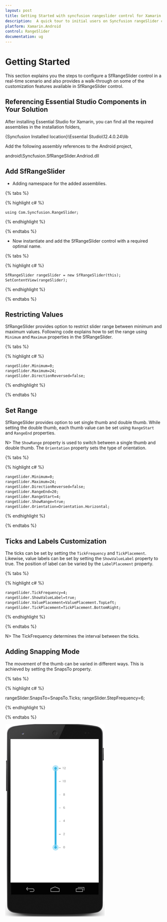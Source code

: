 ```yaml
---
layout: post
title: Getting Started with syncfusion rangeslider control for Xamarin.Android 
description:  A quick tour to initial users on Syncfusion rangeSlider control for Xamarin.Android platform
platform: Xamarin.Android 
control: RangeSlider
documentation: ug
---
```


# Getting Started

This section explains you the steps to configure a SfRangeSlider control in a real-time scenario and also provides a walk-through on some of the customization features available in SfRangeSlider control.

## Referencing Essential Studio Components in Your Solution

After installing Essential Studio for Xamarin, you can find all the required assemblies in the installation folders,

{Syncfusion Installed location}\Essential Studio\12.4.0.24\lib

Add the following assembly references to the Android project,

android\Syncfusion.SfRangeSlider.Andriod.dll

## Add SfRangeSlider

* Adding namespace for the added assemblies. 

{% tabs %}

{% highlight c# %}

	using Com.Syncfusion.RangeSlider; 

{% endhighlight %}

{% endtabs %}

* Now instantiate and add the SfRangeSlider control with a required optimal name.

{% tabs %}

{% highlight c# %}		

	SfRangeSlider rangeSlider = new SfRangeSlider(this);
	SetContentView(rangeSlider);

{% endhighlight %}

{% endtabs %}



## Restricting Values

SfRangeSlider provides option to restrict slider range between minimum and maximum values. Following code explains how to set the range using `Minimum` and `Maximum` properties in the SfRangeSlider.

{% tabs %}

{% highlight c# %}

	rangeSlider.Minimum=0; 
	rangeSlider.Maximum=24; 
	rangeSlider.DirectionReversed=false; 

{% endhighlight %}

{% endtabs %}

## Set Range

SfRangeSlider provides option to set single thumb and double thumb. While setting the double thumb, each thumb value can be set using `RangeStart` and `RangeEnd` properties.

N> The `ShowRange` property is used to switch between a single thumb and double thumb. The `Orientation` property sets the type of orientation.


{% tabs %}

{% highlight c# %}

	rangeSlider.Minimum=0; 
	rangeSlider.Maximum=24; 
	rangeSlider.DirectionReversed=false; 
	rangeSlider.RangeEnd=20; 
	rangeSlider.RangeStart=4;
	rangeSlider.ShowRange=true; 
	rangeSlider.Orientation=Orientation.Horizontal;

{% endhighlight %}

{% endtabs %}

## Ticks and Labels Customization

The ticks can be set by setting the `TickFrequency` and `TickPlacement`. Likewise, value labels can be set by setting the `ShowValueLabel` property to true. The position of label can be varied by the `LabelPlacement` property.

{% tabs %}

{% highlight c# %}

	rangeSlider.TickFrequency=4; 
	rangeSlider.ShowValueLabel=true; 
	rangeSlider.ValuePlacement=ValuePlacement.TopLeft; 
	rangeSlider.TickPlacement=TickPlacement.BottomRight;

{% endhighlight %}

{% endtabs %}

N> The TickFrequency determines the interval between the ticks.

## Adding Snapping Mode

The movement of the thumb can be varied in different ways. This is achieved by setting the SnapsTo property.

{% tabs %}

{% highlight c# %}

rangeSlider.SnapsTo=SnapsTo.Ticks; 
rangeSlider.StepFrequency=6;

{% endhighlight %}

{% endtabs %}

![](images/RangeSlider.png)